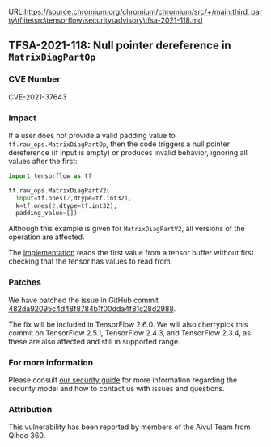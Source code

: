 URL:https://source.chromium.org/chromium/chromium/src/+/main:third_party\tflite\src\tensorflow\security\advisory\tfsa-2021-118.md
## TFSA-2021-118: Null pointer dereference in `MatrixDiagPartOp`

### CVE Number
CVE-2021-37643

### Impact
If a user does not provide a valid padding value to
`tf.raw_ops.MatrixDiagPartOp`, then the code triggers a null pointer dereference
(if input is empty) or produces invalid behavior, ignoring all values after the
first:

```python
import tensorflow as tf

tf.raw_ops.MatrixDiagPartV2(
  input=tf.ones(2,dtype=tf.int32),
  k=tf.ones(2,dtype=tf.int32),
  padding_value=[])
```

Although this example is given for `MatrixDiagPartV2`, all versions of the
operation are affected.

The
[implementation](https://github.com/tensorflow/tensorflow/blob/8d72537c6abf5a44103b57b9c2e22c14f5f49698/tensorflow/core/kernels/linalg/matrix_diag_op.cc#L89)
reads the first value from a tensor buffer without first checking that the
tensor has values to read from.

### Patches
We have patched the issue in GitHub commit
[482da92095c4d48f8784b1f00dda4f81c28d2988](https://github.com/tensorflow/tensorflow/commit/482da92095c4d48f8784b1f00dda4f81c28d2988).

The fix will be included in TensorFlow 2.6.0. We will also cherrypick this
commit on TensorFlow 2.5.1, TensorFlow 2.4.3, and TensorFlow 2.3.4, as these are
also affected and still in supported range.

### For more information
Please consult [our security
guide](https://github.com/tensorflow/tensorflow/blob/master/SECURITY.md) for
more information regarding the security model and how to contact us with issues
and questions.

### Attribution
This vulnerability has been reported by members of the Aivul Team from Qihoo
360.
